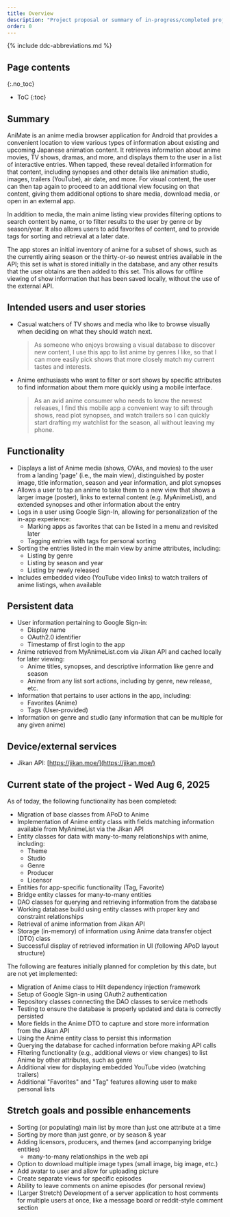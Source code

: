 ```yaml
---
title: Overview
description: "Project proposal or summary of in-progress/completed project."
order: 0
---
```


{% include ddc-abbreviations.md %}

## Page contents

{:.no_toc}

- ToC
  {:toc}

## Summary

AniMate is an anime media browser application for Android that provides a
convenient location to view various types of information about existing and
upcoming Japanese animation content. It retrieves information about anime movies,
TV shows, dramas, and more, and displays them to the user in a list of
interactive entries. When tapped, these reveal detailed information for that
content, including synopses and other details like animation studio, images,
trailers (YouTube), air date, and more. For visual content, the user can then
tap again to proceed to an additional view focusing on that content, giving
them additional options to share media, download media, or open in an external
app.

In addition to media, the main anime listing view provides filtering options
to search content by name, or to filter results to the user by genre or by
season/year. It also allows users to add favorites of content, and to provide
tags for sorting and retrieval at a later date.

The app stores an initial inventory of anime for a subset of shows, such as the
currently airing season or the thirty-or-so newest entries available in the API;
this set is what is stored initially in the database, and any other results that
the user obtains are then added to this set. This allows for offline viewing of
show information that has been saved locally, without the use of the external API.

## Intended users and user stories

* Casual watchers of TV shows and media who like to browse visually when deciding
  on what they should watch next.

  > As someone who enjoys browsing a visual database to discover new content, I
  use this app to list anime by genres I like, so that I can more easily pick
  shows that more closely match my current tastes and interests.

* Anime enthusiasts who want to filter or sort shows by specific attributes to find
  information about them more quickly using a mobile interface.

  > As an avid anime consumer who needs to know the newest releases, I
  find this mobile app a convenient way to sift through shows,
  read plot synopses, and watch trailers so I can quickly start
  drafting my watchlist for the season, all without leaving my phone.

## Functionality

* Displays a list of Anime media (shows, OVAs, and movies) to the user from a
  landing 'page' (i.e., the main view), distinguished by poster image, title
  information, season and year information, and plot synopses
* Allows a user to tap an anime to take them to a new view that shows a larger
  image (poster), links to external content (e.g. MyAnimeList), and extended
  synopses and other information about the entry
* Logs in a user using Google Sign-In, allowing for personalization of the in-app
  experience:
    * Marking apps as favorites that can be listed in a menu and revisited later
    * Tagging entries with tags for personal sorting
* Sorting the entries listed in the main view by anime attributes, including:
    * Listing by genre
    * Listing by season and year
    * Listing by newly released
* Includes embedded video (YouTube video links) to watch trailers of anime listings, when
  available

## Persistent data

* User information pertaining to Google Sign-in:
    * Display name
    * OAuth2.0 identifier
    * Timestamp of first login to the app
* Anime retrieved from MyAnimeList.com via Jikan API and cached locally for later viewing:
    * Anime titles, synopses, and descriptive information like genre and season
    * Anime from any list sort actions, including by genre, new release, etc.
* Information that pertains to user actions in the app, including:
    * Favorites (Anime)
    * Tags (User-provided)
* Information on genre and studio (any information that can be multiple for any
  given anime)

## Device/external services

* Jikan API: [https://jikan.moe/](https://jikan.moe/)

## Current state of the project - Wed Aug 6, 2025

As of today, the following functionality has been completed:

* Migration of base classes from APoD to Anime
* Implementation of Anime entity class with fields matching information available from
  MyAnimeList via the Jikan API
* Entity classes for data with many-to-many relationships with anime, including:
  * Theme
  * Studio
  * Genre
  * Producer
  * Licensor
* Entities for app-specific functionality (Tag, Favorite)
* Bridge entity classes for many-to-many entities
* DAO classes for querying and retrieving information from the database
* Working database build using entity classes with proper key and constraint relationships
* Retrieval of anime information from Jikan API
* Storage (in-memory) of information using Anime data transfer object (DTO) class
* Successful display of retrieved information in UI (following APoD layout structure)

The following are features initially planned for completion by this date, but are not yet
implemented:

* Migration of Anime class to Hilt dependency injection framework
* Setup of Google Sign-in using OAuth2 authentication
* Repository classes connecting the DAO classes to service methods
* Testing to ensure the database is properly updated and data is correctly persisted
* More fields in the Anime DTO to capture and store more information from the Jikan API
* Using the Anime entity class to persist this information
* Querying the database for cached information before making API calls
* Filtering functionality (e.g., additional views or view changes) to list Anime by other
  attributes, such as genre
* Additional view for displaying embedded YouTube video (watching trailers)
* Additional "Favorites" and "Tag" features allowing user to make personal lists

## Stretch goals and possible enhancements

* Sorting (or populating) main list by more than just one attribute at a time
* Sorting by more than just genre, or by season & year
* Adding licensors, producers, and themes (and accompanying bridge entities)
    - many-to-many relationships in the web api
* Option to download multiple image types (small image, big image, etc.)
* Add avatar to user and allow for uploading picture
* Create separate views for specific episodes
* Ability to leave comments on anime episodes (for personal review)
* (Larger Stretch) Development of a server application to host comments for
   multiple users at once, like a message board or reddit-style comment section
